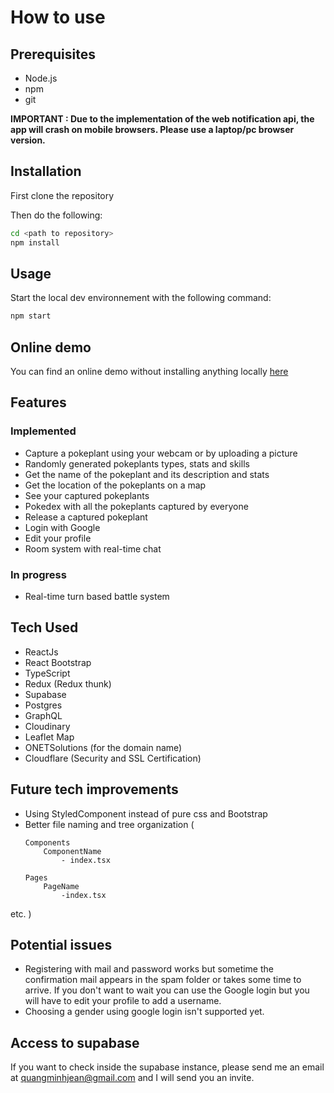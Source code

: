 # How to use

## Prerequisites
- Node.js
- npm
- git

**IMPORTANT : Due to the implementation of the web notification api, the app will crash on mobile browsers. Please use a laptop/pc browser version.**
## Installation
First clone the repository

Then do the following:
```bash
cd <path to repository>
npm install
```

## Usage
Start the local dev environnement with the following command:
```bash
npm start
```

## Online demo
You can find an online demo without installing anything locally [here](https://pocketplant.fr/)

## Features

### Implemented
- Capture a pokeplant using your webcam or by uploading a picture
- Randomly generated pokeplants types, stats and skills
- Get the name of the pokeplant and its description and stats
- Get the location of the pokeplants on a map
- See your captured pokeplants
- Pokedex with all the pokeplants captured by everyone
- Release a captured pokeplant
- Login with Google
- Edit your profile
- Room system with real-time chat


### In progress
- Real-time turn based battle system

## Tech Used
- ReactJs
- React Bootstrap
- TypeScript
- Redux (Redux thunk)
- Supabase
- Postgres
- GraphQL
- Cloudinary
- Leaflet Map
- ONETSolutions (for the domain name)
- Cloudflare (Security and SSL Certification)


## Future tech improvements
- Using StyledComponent instead of pure css and Bootstrap
- Better file naming and tree organization (
    ```
    Components
        ComponentName
            - index.tsx
    
    Pages
        PageName
            -index.tsx
    ```
etc.
)

## Potential issues
- Registering with mail and password works but sometime the confirmation mail appears in the spam folder or takes some time to arrive. If you don't want to wait you can use the Google login but you will have to edit your profile to add a username. 
- Choosing a gender using google login isn't supported yet.

## Access to supabase
If you want to check inside the supabase instance, please send me an email at 
quangminhjean@gmail.com
and I will send you an invite.



